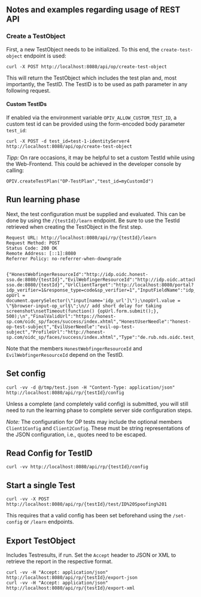 ## Notes and examples regarding usage of REST API

### Create a TestObject

First, a new TestObject needs to be initialized. To this end, the `create-test-object` endpoint is used:

```
curl -X POST http://localhost:8080/api/op/create-test-object
```

This will return the TestObject which includes the test plan and, most importantly, the TestID. The TestID is to be used as path parameter in any following request.

#### Custom TestIDs
If enabled via the environment variable `OPIV_ALLOW_CUSTOM_TEST_ID`, a custom test id can be provided using the form-encoded body parameter `test_id`:

```
curl -X POST -d test_id=test-1-identityServer4 http://localhost:8080/api/op/create-test-object
```

_Tipp:_ On rare occasions, it may be helpful to set a custom TestId while using the Web-Frontend. This could be achieved in the developer console by calling:
```
OPIV.createTestPlan("OP-TestPlan","test_id=myCustomId")
```

## Run learning phase
Next, the test configuration must be supplied and evaluated. This can be done by using the `/{testId}/learn` endpoint. Be sure to use the TestId retrieved when creating the TestObject in the first step. 

```
Request URL: http://localhost:8080/api/rp/{testId}/learn
Request Method: POST
Status Code: 200 OK
Remote Address: [::1]:8080
Referrer Policy: no-referrer-when-downgrade


{"HonestWebfingerResourceId":"http://idp.oidc.honest-sso.de:8080/{testId}","EvilWebfingerResourceId":"http://idp.oidc.attack-sso.de:8080/{testId}","UrlClientTarget":"http://localhost:8080/portal?idp_verifier=1&response_type=code&sp_verifier=1","InputFieldName":"idp_url","SeleniumScript":"var opUrl = document.querySelector(\"input[name='idp_url']\");\nopUrl.value = \"§browser-input-op_url§\";\n// add short delay for taking screenshot\nsetTimeout(function() {opUrl.form.submit();}, 500);\n","FinalValidUrl":"https://honest-sp.com/oidc_sp/faces/success/index.xhtml","HonestUserNeedle":"honest-op-test-subject","EvilUserNeedle":"evil-op-test-subject","ProfileUrl":"http://honest-sp.com/oidc_sp/faces/success/index.xhtml","Type":"de.rub.nds.oidc.test_model.TestRPConfigType"}
```

Note that the members `HonestWebfingerResourceId` and `EvilWebfingerResourceId` depend on the TestID.

## Set config

```
curl -vv -d @/tmp/test.json -H "Content-Type: application/json" http://localhost:8080/api/rp/{testId}/config
```

Unless a complete (and completely valid config) is submitted, you will still need to run the learning phase to complete server side configuration steps.

_Note:_ The configuration for OP tests may include the optional members `Client1Config` and `Client2Config`. These must be string representations of the JSON configuration, i.e., quotes need to be escaped.


## Read Config for TestID

```
curl -vv http://localhost:8080/api/rp/{testId}/config  
```
 
## Start a single Test

```
curl -vv -X POST http://localhost:8080/api/rp/{testId}/test/ID%20Spoofing%201
```
This requires that a valid config has been set beforehand using the `/set-config` or `/learn` endpoints.


## Export TestObject 
Includes Testresults, if run. Set the `Accept` header to JSON or XML to retrieve the report in the respective format.

```
curl -vv -H "Accept: application/json" http://localhost:8080/api/rp/{testId}/export-json
curl -vv -H "Accept: application/json" http://localhost:8080/api/rp/{testId}/export-xml
```

